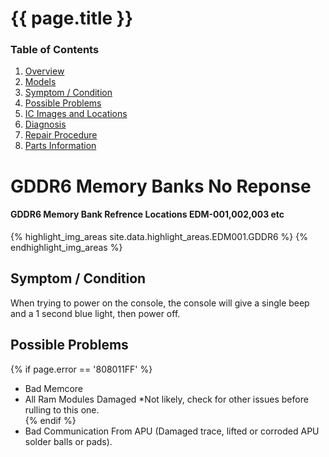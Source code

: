 
# {{ page.title }}

### Table of Contents
1. [Overview](#overview)
2. [Models](#models)
3. [Symptom / Condition](#symptom--condition)
4. [Possible Problems](#possible-problems)
5. [IC Images and Locations](#ic-images-and-locations)
6. [Diagnosis](#diagnosis)
6. [Repair Procedure](#repair-procedure)
6. [Parts Information](#parts-information)

# GDDR6 Memory Banks No Reponse

#### GDDR6 Memory Bank Refrence Locations EDM-001,002,003 etc
{% highlight_img_areas site.data.highlight_areas.EDM001.GDDR6 %}
{% endhighlight_img_areas %}

## Symptom / Condition
When trying to power on the console, the console will give a single beep and a 1 second blue light, then power off.

## Possible Problems
{% if page.error == '808011FF' %}
- Bad Memcore<br>
- All Ram Modules Damaged *Not likely, check for other issues before rulling to this one.<br>
{% endif %}
- Bad Communication From APU (Damaged trace, lifted or corroded APU solder balls or pads).<br>